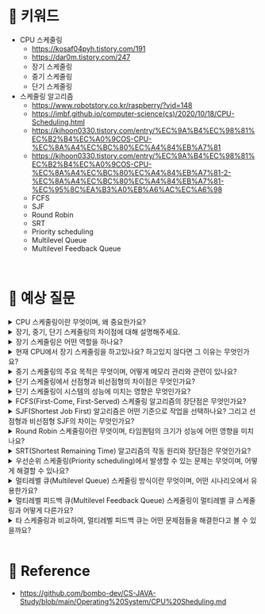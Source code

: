 # 📍 키워드
- CPU 스케줄링
    - https://kosaf04pyh.tistory.com/191
    - https://dar0m.tistory.com/247
    - 장기 스케줄링
    - 중기 스케줄링
    - 단기 스케줄링
- 스케줄링 알고리즘
    - https://www.robotstory.co.kr/raspberry/?vid=148
    - https://imbf.github.io/computer-science(cs)/2020/10/18/CPU-Scheduling.html
    - https://kjhoon0330.tistory.com/entry/%EC%9A%B4%EC%98%81%EC%B2%B4%EC%A0%9COS-CPU-%EC%8A%A4%EC%BC%80%EC%A4%84%EB%A7%81
    - https://kjhoon0330.tistory.com/entry/%EC%9A%B4%EC%98%81%EC%B2%B4%EC%A0%9COS-CPU-%EC%8A%A4%EC%BC%80%EC%A4%84%EB%A7%81-2-%EC%8A%A4%EC%BC%80%EC%A4%84%EB%A7%81-%EC%95%8C%EA%B3%A0%EB%A6%AC%EC%A6%98
    - FCFS
    - SJF
    - Round Robin
    - SRT
    - Priority scheduling
    - Multilevel Queue
    - Multilevel Feedback Queue
<br>

# 📍 예상 질문
<details>
<summary>CPU 스케줄링이란 무엇이며, 왜 중요한가요?</summary>
<div markdown="1">

- CPU 스케줄링은 운영 체제의 스케줄러가 CPU가 처리해야 할 여러 프로세스 또는 스레드 중에서 어떤 것을 다음으로 실행할지 결정하는 과정입니다. 이 스케줄링은 시스템 내의 준비 큐에 있는 프로세스들 사이에서 이루어지며, 효율적인 CPU 사용과 공정한 자원 배분을 목표로 합니다. CPU 스케줄링은 다음과 같은 이유로 중요합니다.
1. 성능 최적화: CPU 스케줄링은 시스템의 성능을 최적화하는 데 중요한 역할을 합니다. 적절한 스케줄링 알고리즘을 사용함으로써 처리량(Throughput), 응답 시간(Response Time), 대기 시간(Waiting Time) 및 CPU 사용률을 개선할 수 있습니다.
2. 자원 활용도 증가: CPU와 같은 시스템 자원의 활용도를 극대화하는 것은 중요합니다. 효과적인 스케줄링을 통해 CPU가 유휴 상태에 머무르는 시간을 줄이고, 시스템 자원을 최대한 활용할 수 있습니다.
3. 시스템의 공정성 보장: 여러 프로세스가 시스템 자원을 공평하게 사용할 수 있도록 하는 것도 중요합니다. 스케줄링은 모든 프로세스가 적절한 CPU 시간을 할당받도록 관리하여, 특정 프로세스가 자원을 독점하는 것을 방지합니다.
4. 멀티태스킹 및 다중 프로그래밍 환경 지원: 현대의 운영 체제는 멀티태스킹과 다중 프로그래밍을 지원합니다. 이러한 환경에서는 동시에 여러 프로세스가 실행될 수 있으므로, CPU 스케줄링이 이 프로세스들 사이에서 효과적으로 CPU 시간을 분배하는 역할을 합니다.
5. 사용자 경험 개선: 사용자 입장에서는 애플리케이션의 응답성과 성능이 중요합니다. 효과적인 CPU 스케줄링은 사용자 요청에 대한 빠른 응답 시간을 보장하고, 이로 인해 전반적인 사용자 경험을 개선할 수 있습니다.
6. 실시간 시스템 지원: 실시간 운영 체제에서는 특정 작업이 정해진 시간 내에 완료되어야 합니다. CPU 스케줄링은 이러한 시간 제약 조건을 충족시키기 위해 필수적인 역할을 수행합니다.

</div>
</details>
<details>
<summary>장기, 중기, 단기 스케줄링의 차이점에 대해 설명해주세요.</summary>
<div markdown="1">

- 장기 스케줄링(Job Scheduler)
    - 목적: 장기 스케줄링의 주요 목적은 어떤 프로세스가 시스템에 진입하여 실행될 준비를 할 것인지 결정하는 것입니다. 이는 프로세스가 시스템의 준비 큐로 들어가는 속도를 조절하여, 멀티 프로그래밍의 정도를 결정합니다.
    - 기능: 시스템의 리소스에 대한 수요와 공급을 조절하는 역할을 합니다. 즉, 시스템의 부하를 관리하여 너무 많은 프로세스가 동시에 실행되어 시스템이 과부하되는 것을 방지합니다.
    - 주기: 상대적으로 긴 주기를 가지며, 프로세스의 생성과 종료에 영향을 줍니다.
- 중기 스케줄링(Swapper)
    - 목적: 중기 스케줄링의 목적은 시스템의 성능을 최적화하기 위해 현재 실행 중이거나 실행을 대기하고 있는 프로세스들을 메모리와 스왑 영역(swap space) 사이에서 이동시키는 것입니다. 이를 통해 메모리 관리 및 멀티태스킹의 효율성을 개선합니다.
    - 기능: 중기 스케줄링은 메모리 사용률을 극대화하고, 메모리 오버헤드를 최소화하기 위해 프로세스를 스왑 아웃(swap out)하거나 스왑 인(swap in)합니다. 이 과정에서 프로세스의 상태가 준비(ready) 상태와 대기(waiting) 상태 사이에서 변경될 수 있습니다.
    - 주기: 장기와 단기 스케줄링 사이에 위치하며, 메모리 사용의 동적 조절을 위해 사용됩니다.
- 단기 스케줄링(CPU Scheduler)
    - 목적: 단기 스케줄링, 또는 CPU 스케줄링의 주요 목적은 준비 큐에 있는 프로세스들 중 어느 하나를 선택하여 CPU를 할당하는 것입니다. 이는 시스템의 응답 시간, 처리량 등을 최적화하는 데 중점을 둡니다.
    - 기능: 시스템의 효율성을 최대화하기 위해 프로세스 사이에서 CPU 시간을 공정하게 분배합니다. 이를 위해 다양한 스케줄링 알고리즘(예: FCFS, SJF, Round Robin 등)이 사용됩니다.
    - 주기: 매우 짧은 주기를 가지며, CPU와 프로세스 간의 상호 작용을 관리합니다.

</div>
</details>
<details>
<summary>장기 스케줄링은 어떤 역할을 하나요?</summary>
<div markdown="1">

- 이 스케줄링의 핵심 목적은 시스템 내에 어떤 프로세스들이 진입하여 실행될 준비를 할 것인지 결정하는 것입니다. 즉, 프로세스가 시스템의 준비 큐에 들어가는 속도를 조절함으로써 멀티프로그래밍의 정도를 결정하고, 시스템의 부하를 관리합니다. 이를 통해 시스템의 성능과 효율성을 극대화하고자 합니다.
- 장기 스케줄링의 역할
    - 멀티 프로그래밍 정도의 조절: 시스템의 멀티프로그래밍 수준을 결정합니다. 즉, 동시에 메모리에 존재할 수 있는 프로세스의 수를 조절하여, 시스템의 리소스가 효율적으로 사용될 수 있도록 합니다.
    - 시스템 부하 관리: 너무 많은 프로세스가 동시에 실행되면 시스템의 성능이 저하될 수 있습니다. 장기 스케줄링은 시스템에 새로운 프로세스를 추가하는 것을 관리하여, 시스템의 부하를 적절히 유지합니다.
    - 리소스 할당: 프로세스가 시스템에 진입할 때 필요한 리소스(예: 메모리, 입출력 장치 등)를 할당받습니다. 이는 프로세스가 실행되기 전에 필요한 준비 단계입니다.

</div>
</details>
<details>
<summary>현재 CPU에서 장기 스케줄링을 하고있나요? 하고있지 않다면 그 이유는 무엇인가요?</summary>
<div markdown="1">

- 초기 컴퓨터 시스템에서 장기 스케줄러의 주된 역할은 시스템의 자원을 효율적으로 사용하기 위해 어떤 프로세스를 메모리에 적재할지 결정하는 것이었습니다. 하지만, 하드웨어의 발전으로 메모리와 처리 능력이 크게 향상되면서 대부분의 시스템에서는 많은 수의 프로세스를 동시에 메모리에 적재하고 관리할 수 있게 되었습니다. 이로 인해 장기 스케줄러의 필요성이 줄어들었습니다.

</div>
</details>
<details>
<summary>중기 스케줄링의 주요 목적은 무엇이며, 어떻게 메모리 관리와 관련이 있나요?</summary>
<div markdown="1">

- 중기 스케줄링의 주요 목적은 시스템의 성능을 최적화하기 위해 현재 실행 중이거나 실행을 대기하고 있는 프로세스들을 메모리와 스왑 영역(swap space) 사이에서 이동시키는 것입니다. 이를 통해 메모리 관리와 멀티태스킹의 효율성을 개선하고, 시스템의 전반적인 성능을 향상시킵니다.
- 중기 스케줄링의 주요 목적
    - 메모리 사용 최적화: 중기 스케줄링은 메모리 사용률을 최적화하여, 시스템의 리소스를 더 효율적으로 사용할 수 있도록 합니다. 이는 메모리가 제한된 시스템에서 특히 중요합니다.
    - 시스템의 성능 개선: 메모리와 CPU 리소스 사이의 균형을 맞추어 시스템의 성능을 개선합니다. 프로세스가 메모리에 적재되거나 제거됨으로써, CPU 사용률과 메모리 사용률 사이의 최적의 균형을 찾으려고 합니다.
    - 멀티태스킹 효율성 개선: 실행 가능한 프로세스의 집합을 관리하여 멀티태스킹 환경에서의 효율성을 개선합니다. 이는 사용자에게 더 나은 응답 시간과 처리량을 제공하는 데 도움이 됩니다.

- 메모리 관리와의 관련성
    - 중기 스케줄링은 메모리 관리와 직접적으로 관련이 있습니다. 프로세스가 시스템 메모리와 스왑 영역 사이에서 이동함으로써, 실행 중인 프로세스의 메모리 요구사항과 사용 가능한 메모리 리소스 사이의 균형을 조절합니다. 다음과 같은 방식으로 메모리 관리와 연결됩니다:
        - 스왑 아웃(Swap out): 시스템 메모리가 부족할 때, 중기 스케줄러는 일부 프로세스를 스왑 영역으로 이동시켜 메모리를 확보할 수 있습니다. 이는 실행 중이지 않거나 우선순위가 낮은 프로세스를 대상으로 합니다.
        - 스왑 인(Swap in): 실행을 위해 필요한 프로세스가 스왑 영역에 있는 경우, 중기 스케줄러는 해당 프로세스를 다시 메모리로 불러옵니다. 이 과정에서 필요하지 않은 프로세스를 스왑 아웃할 수도 있습니다.
        - 메모리 조각화 관리: 중기 스케줄링은 프로세스를 메모리와 스왑 영역 사이에서 이동시킴으로써 메모리 조각화를 관리하고, 메모리 사용 효율을 개선할 수 있습니다.
    - 이러한 방식으로 중기 스케줄링은 메모리 사용을 최적화하고, 시스템의 전반적인 성능과 사용자 경험을 향상시키는 데 중요한 역할을 합니다.

</div>
</details>
<details>
<summary>단기 스케줄링에서 선점형과 비선점형의 차이점은 무엇인가요?</summary>
<div markdown="1">

- 선점형 스케줄링
    - 정의: 선점형 스케줄링은 이미 CPU를 할당받아 실행 중인 프로세스를 다른 프로세스가 중단시키고 CPU를 선점할 수 있는 스케줄링 방식입니다.
    - 장점: 응답 시간을 단축시킬 수 있으며, 더 높은 우선순위의 작업이 도착했을 때 신속하게 대응할 수 있습니다. 실시간 시스템에서 요구되는 시간 제약 조건을 충족시키기에 적합합니다.
    - 단점: 선점 로직으로 인해 추가적인 오버헤드가 발생할 수 있으며, 자주 선점이 발생하면 프로세스 간의 컨텍스트 스위치로 인한 비용이 증가합니다.
    - 예시: Round Robin, Shortest Remaining Time First(SRTF), Priority Scheduling(선점형)
- 비선점형 스케줄링
    - 정의: 비선점형 스케줄링은 한 번 CPU를 할당받은 프로세스가 해당 CPU 버스트를 완료할 때까지 CPU를 계속 사용할 수 있는 스케줄링 방식입니다. 다른 프로세스가 중간에 CPU를 빼앗을 수 없습니다.
    - 장점: 컨텍스트 스위칭이 덜 발생하여 관련 오버헤드가 줄어들며, 시스템의 예측 가능성이 높아집니다.
    - 단점: 높은 우선순위의 작업이 도착하더라도, 이미 실행 중인 작업이 완료될 때까지 대기해야 하므로 응답 시간이 길어질 수 있습니다. 이는 특히 I/O 집중적인 작업에서 CPU를 오래 동안 사용하지 않을 때 비효율적일 수 있습니다.
    - 예시: First-Come, First-Served(FCFS), Shortest Job First(SJF), Priority Scheduling(비선점형)
- 각 스케줄링 방식의 선택은 시스템의 요구 사항, 작업의 특성, 시스템의 성능 목표 등에 따라 달라집니다. 선점형 스케줄링은 더 높은 응답성과 실시간 처리가 필요한 환경에 적합한 반면, 비선점형 스케줄링은 예측 가능성과 시스템의 단순성을 중시하는 환경에서 유리할 수 있습니다.

</div>
</details>
<details>
<summary>단기 스케줄링이 시스템의 성능에 미치는 영향은 무엇인가요?</summary>
<div markdown="1">

1. 응답 시간(Response Time): 사용자나 시스템이 요청을 제출한 후 첫 번째 응답을 받기까지의 시간입니다. 단기 스케줄링 알고리즘은 프로세스가 빠르게 CPU에 접근할 수 있도록 관리함으로써 응답 시간을 단축할 수 있습니다.
2. 처리량(Throughput): 단위 시간당 완료된 프로세스의 수입니다. 효율적인 단기 스케줄링은 더 많은 작업을 더 빠르게 완료할 수 있도록 하여 처리량을 증가시킵니다.
3. 대기 시간(Waiting Time): 프로세스가 준비 큐에서 실행을 기다리는 시간의 총 합입니다. 적절한 스케줄링 알고리즘을 사용하면 프로세스의 대기 시간을 최소화하여 시스템의 전반적인 효율성을 향상시킬 수 있습니다.
4. 사용률(Utilization): CPU와 같은 시스템 리소스의 사용률입니다. 단기 스케줄링은 CPU가 가능한 한 많은 시간 동안 유휴 상태가 되지 않도록 하여 리소스 사용률을 극대화합니다.

</div>
</details>
<details>
<summary>FCFS(First-Come, First-Served) 스케줄링 알고리즘의 장단점은 무엇인가요?</summary>
<div markdown="1">

- FCFS(First-Come, First-Served) 스케줄링 알고리즘은 가장 간단하고 직관적인 CPU 스케줄링 방법 중 하나입니다. 이 알고리즘은 프로세스가 준비 큐에 도착하는 순서대로 CPU 시간을 할당합니다. FCFS 알고리즘의 장단점을 살펴보겠습니다.

- 장점
    - 단순성과 공정성: FCFS는 구현하기 매우 간단하며, 모든 프로세스가 도착 순서대로 처리되므로 공정한 방식으로 간주됩니다.
    - 예측 가능성: 프로세스의 실행 순서가 명확하므로, 시스템의 동작을 예측하기 쉽습니다.
    - 추가적인 CPU 오버헤드 감소: 프로세스를 선택하는 데 있어 복잡한 계산이 필요 없기 때문에, CPU 스케줄링 오버헤드가 낮습니다.
    - 배치 처리 시스템에 적합: 실행 시간이 비슷한 프로세스들을 순차적으로 처리하는 배치 처리 시스템에서 효율적으로 작동합니다.
- 단점
    - 병목 현상(Convoy Effect): 긴 실행 시간을 가진 프로세스가 먼저 도착할 경우, 이후에 도착하는 짧은 프로세스들이 오랜 시간 대기해야 하는 병목 현상이 발생할 수 있습니다.
    - 비효율적인 CPU 이용: FCFS는 CPU를 효율적으로 이용하지 못하며, CPU가 유휴 상태에 있을 때도 있습니다. 특히 입출력(IO)를 많이 하는 프로세스의 경우 CPU 이용률이 떨어질 수 있습니다.
    - 불평등한 서비스 제공: 짧은 작업이나 중요한 작업이 긴 작업 뒤에 배치되면, 응답 시간이 길어지고 사용자 또는 중요 작업에 불리할 수 있습니다.
    - 평균 대기 시간이 길 수 있음: 특히 짧은 작업이 많고, 이들이 긴 작업 뒤에 오는 경우 평균 대기 시간이 길어질 수 있습니다.

</div>
</details>
<details>
<summary>SJF(Shortest Job First) 알고리즘은 어떤 기준으로 작업을 선택하나요? 그리고 선점형과 비선점형 SJF의 차이는 무엇인가요?</summary>
<div markdown="1">

- SJF(Shortest Job First) 알고리즘은 작업(프로세스)의 실행 시간을 기준으로 CPU 스케줄링을 결정하는 알고리즘입니다. 이 알고리즘의 목표는 평균 대기 시간을 최소화하는 것입니다. SJF는 실행될 프로세스의 총 실행 시간을 미리 알고 있다고 가정하고, 가장 짧은 실행 시간을 가진 프로세스부터 먼저 실행합니다.
- 작업 선택 기준
    - SJF 알고리즘에서는 각 프로세스의 예상 실행 시간을 기준으로 합니다. 준비 상태의 프로세스 중에서 실행 시간이 가장 짧은 프로세스가 CPU를 차지하게 됩니다. 이로 인해 평균 대기 시간이 다른 스케줄링 방법에 비해 상대적으로 짧아질 수 있습니다.

- 선점형(SJF)과 비선점형(SJF)의 차이
    - 비선점형 SJF(Non-Preemptive SJF): 이 방식에서는 한 번 CPU를 할당받은 프로세스가 실행을 완료할 때까지 CPU를 계속 사용합니다. 새로운 프로세스가 도착하더라도, 현재 실행 중인 프로세스가 완료될 때까지 대기해야 합니다. 이 방식은 구현이 비교적 간단하지만, 긴 프로세스가 실행 중일 때 짧은 프로세스가 도착하면 이러한 짧은 프로세스들이 긴 대기 시간을 겪게 됩니다.
    - 선점형 SJF(Preemptive SJF), 또는 SRTF(Shortest Remaining Time First): 선점형 SJF에서는 현재 실행 중인 프로세스보다 더 짧은 실행 시간을 가진 새로운 프로세스가 도착하면, 현재 프로세스의 실행을 중단(선점)하고 새로운 프로세스에게 CPU를 할당합니다. 이러한 방식은 더욱 공정하며 평균 대기 시간을 더욱 줄일 수 있지만, 선점으로 인해 추가적인 컨텍스트 스위칭이 발생할 수 있어 오버헤드가 증가할 수 있습니다.
- 선점형 SJF는 평균 대기 시간을 더욱 최소화할 수 있는 장점이 있지만, 실행 중인 프로세스를 중단하고 다른 프로세스로 전환하는 과정에서 발생하는 오버헤드를 고려해야 합니다. 반면, 비선점형 SJF는 구현이 간단하고 예측 가능하지만, 일부 프로세스에게는 불리할 수 있습니다.

</div>
</details>
<details>
<summary>Round Robin 스케줄링이란 무엇이며, 타임퀀텀의 크기가 성능에 어떤 영향을 미치나요?</summary>
<div markdown="1">

- Round Robin(RR) 스케줄링은 시분할 시스템을 위해 설계된 프로세스 스케줄링 알고리즘입니다. 이 방식은 모든 프로세스에게 동등한 시간(타임퀀텀 또는 타임 슬라이스라고 함) 동안 CPU를 사용할 기회를 제공함으로써 공정성을 보장합니다. 프로세스가 준비 큐에 도착하면, 순환 순서로 CPU 시간을 할당받으며, 할당된 시간 동안 작업을 완료하지 못하면 준비 큐의 맨 끝으로 이동하여 다시 자신의 차례가 올 때까지 기다립니다.

- 타임퀀텀의 크기가 성능에 미치는 영향
    - 타임퀀텀의 크기는 Round Robin 스케줄링의 성능에 중요한 영향을 미칩니다. 타임퀀텀의 크기를 조정함으로써 시스템의 응답 시간, CPU 이용률, 컨텍스트 스위칭 오버헤드 등 여러 성능 지표를 최적화할 수 있습니다.
    1. 타임퀀텀이 너무 클 때:
        - 타임퀀텀이 너무 크면, RR 스케줄링은 사실상 FCFS(First-Come, First-Served) 스케줄링과 유사해집니다.
        - 프로세스가 자신의 타임퀀텀 동안 작업을 완료할 수 있어, 컨텍스트 스위칭이 줄어듭니다.
        - 그러나, 응답 시간이 길어질 수 있으며, 짧은 작업을 기다리게 하는 등의 공정성 문제가 발생할 수 있습니다.
    2. 타임퀀텀이 너무 작을 때:
        - 타임퀀텀이 너무 작으면, 프로세스 간의 자주 전환되어 컨텍스트 스위칭 오버헤드가 증가합니다.
        - 이는 CPU 이용률을 낮출 수 있으며, 시스템의 전반적인 성능을 저하시킬 수 있습니다.
    - 그러나, 작은 타임퀀텀은 더 빠른 응답 시간을 제공하며, 시스템이 더 반응적으로 느껴질 수 있습니다.
    - 적절한 타임퀀텀의 선택은 시스템의 요구사항과 환경에 따라 달라질 수 있습니다. 일반적으로, 타임퀀텀은 프로세스의 평균 실행 시간보다 약간 큰 값을 설정하는 것이 좋습니다. 이렇게 함으로써 공정성과 CPU 이용률 사이의 균형을 찾고, 시스템의 전반적인 성능을 최적화할 수 있습니다. 실험과 조정을 통해 각각의 시스템에 맞는 최적의 타임퀀텀 값을 찾는 것이 중요합니다.

</div>
</details>
<details>
<summary>SRT(Shortest Remaining Time) 알고리즘의 작동 원리와 장단점은 무엇인가요?</summary>
<div markdown="1">

- SRT(Shortest Remaining Time) 알고리즘은 선점형 스케줄링 알고리즘으로, 각 프로세스의 남은 실행 시간을 기준으로 CPU 스케줄링을 결정합니다. 이 방법은 SJF(Shortest Job First) 알고리즘의 선점형 버전이며, 때로는 SRTF(Shortest Remaining Time First)라고도 합니다.
- 작동 원리
    1. 선점 기반: 현재 실행 중인 프로세스보다 짧은 남은 실행 시간을 가진 새로운 프로세스가 도착하면, 현재 프로세스의 실행을 중단하고 새 프로세스에 CPU를 할당합니다.
    2. 남은 실행 시간 비교: 준비 큐에 있는 모든 프로세스의 남은 실행 시간을 주기적으로 비교하여, 가장 짧은 남은 실행 시간을 가진 프로세스에 CPU를 할당합니다.
    3. 동적 스케줄링: 프로세스의 실행 도중에도 상황에 따라 현재 실행 중인 프로세스를 변경할 수 있기 때문에, 프로세스의 도착과 실행 상황에 따라 동적으로 스케줄링이 이루어집니다.
- 장점
    1. 효율적인 CPU 이용: 짧은 작업에 우선순위를 부여함으로써, 평균 대기 시간과 응답 시간을 최소화합니다.
    2. 빠른 프로세스 처리: 짧은 프로세스는 빠르게 처리되므로, 사용자나 시스템에 대한 빠른 피드백 제공이 가능합니다.
    3. 병목 현상 감소: 긴 프로세스가 시스템을 점유하는 시간이 줄어들어, 시스템의 병목 현상을 완화할 수 있습니다.
- 단점
    1. 별도의 정보 필요: 각 프로세스의 정확한 남은 실행 시간을 알아야 하므로, 실제 환경에서 추정하기 어렵습니다.
    2. 스타베이션: 긴 작업이 계속해서 밀려나, 실행될 기회를 얻지 못할 수 있는 문제가 있습니다.
    3. 오버헤드 증가: 선점형 스케줄링은 자주 컨텍스트 스위칭이 발생하므로, 오버헤드가 증가할 수 있습니다.
- SRT 알고리즘은 특히 평균 대기 시간을 중요시하는 환경에서 유용합니다. 그러나 긴 프로세스에 대한 공정성 문제와 실행 시간 추정의 어려움 등을 고려하여 적용해야 합니다.

</div>
</details>
<details>
<summary>우선순위 스케줄링(Priority scheduling)에서 발생할 수 있는 문제는 무엇이며, 어떻게 해결할 수 있나요?</summary>
<div markdown="1">

- 우선순위 스케줄링(Priority Scheduling)은 프로세스에 우선순위를 할당하고, 가장 높은 우선순위를 가진 프로세스부터 CPU를 할당하는 스케줄링 방식입니다. 이 방식은 효율적이고 특정 작업의 중요도를 반영할 수 있다는 장점이 있지만, 몇 가지 문제점도 동반합니다.
- 발생할 수 있는 문제
    1. 스타베이션(기아 현상): 낮은 우선순위를 가진 프로세스가 높은 우선순위의 프로세스들에 의해 계속해서 밀려나 실행될 기회를 얻지 못하는 현상입니다. 시스템에서 계속해서 높은 우선순위의 프로세스가 도착한다면, 낮은 우선순위의 프로세스는 무한히 대기하게 될 수 있습니다.
    2. 우선순위 역전(Priority Inversion): 낮은 우선순위의 프로세스가 공유 자원을 점유하고 있고, 이 자원이 높은 우선순위의 프로세스에 의해 필요로 되는 경우, 낮은 우선순위의 프로세스가 높은 우선순위의 프로세스보다 더 오랜 시간 동안 CPU를 점유할 수 있는 현상입니다. 이는 시스템의 응답성을 저하시킬 수 있습니다.
- 해결 방안
    1. 에이징(Aging): 스타베이션 문제를 해결하기 위해 낮은 우선순위의 프로세스에 대해 시간이 지남에 따라 점차 우선순위를 증가시키는 방법입니다. 이를 통해 모든 프로세스가 결국에는 실행될 수 있는 기회를 보장합니다.
    2. 우선순위 상속(Priority Inheritance): 우선순위 역전 문제를 해결하기 위한 방법으로, 높은 우선순위의 프로세스가 필요로 하는 자원을 점유하고 있는 낮은 우선순위의 프로세스가 임시로 높은 우선순위의 값을 상속받아, 자원을 빨리 해제할 수 있도록 합니다. 이로써 우선순위 역전 문제를 완화할 수 있습니다.

</div>
</details>
<details>
<summary>멀티레벨 큐(Multilevel Queue) 스케줄링 방식이란 무엇이며, 어떤 시나리오에서 유용한가요?</summary>
<div markdown="1">

- 멀티레벨 큐(Multilevel Queue) 스케줄링 방식은 프로세스를 여러 개의 큐에 분류하여 관리하는 스케줄링 방법입니다. 이 방식은 프로세스의 특성(예: 우선순위, 프로세스 타입, 메모리 요구량 등)에 따라 다른 큐에 할당하고, 각 큐는 자신의 스케줄링 알고리즘(예: 라운드 로빈, 우선순위 스케줄링 등)을 가집니다.
- 구조 및 작동 원리
    1. 큐의 분류: 시스템은 여러 개의 큐를 생성하고, 각 큐는 특정한 유형의 프로세스를 위한 것입니다. 예를 들어, 시스템 프로세스, 대화형 사용자 프로세스, 배치 작업 등으로 구분할 수 있습니다.
    2. 큐별 스케줄링 정책: 각 큐는 독립적인 스케줄링 정책을 가집니다. 예를 들어, 높은 우선순위의 큐는 우선순위 스케줄링을 사용하고, 배치 작업 큐는 FCFS(First Come, First Served) 방식을 사용할 수 있습니다.
    3. 고정된 우선순위: 각 큐는 고정된 우선순위를 가지며, CPU는 높은 우선순위의 큐부터 낮은 우선순위의 큐까지 순차적으로 프로세스를 선택하여 실행합니다.
- 멀티레벨 큐 스케줄링이 유용한 시나리오
    1. 다양한 프로세스 유형을 관리해야 하는 시스템: 멀티레벨 큐 스케줄링은 프로세스의 유형이나 요구 사항이 서로 다른 다양한 작업을 효율적으로 관리해야 하는 환경에서 유용합니다.
    2. 실시간 및 대화형 작업의 우선 처리가 필요한 경우: 실시간 처리가 필요한 작업이나 사용자의 입력을 기다리는 대화형 작업에 높은 우선순위를 부여하여, 이러한 작업이 빠르게 처리될 수 있도록 할 수 있습니다.
    3. 시스템의 성능과 반응성을 높이고자 하는 경우: 다양한 유형의 작업에 최적화된 스케줄링 정책을 적용함으로써, 전체 시스템의 성능과 반응성을 향상시킬 수 있습니다.
- 멀티레벨 큐 스케줄링은 다양한 요구 사항을 가진 프로세스들을 효율적으로 관리할 수 있게 해주지만, 각 큐 간의 이동이 제한되어 있어 유연성이 다소 떨어지는 단점이 있습니다. 따라서, 시스템의 요구 사항과 특성을 충분히 고려하여 이 스케줄링 방식을 적용해야 합니다.

</div>
</details>
<details>
<summary>멀티레벨 피드백 큐(Multilevel Feedback Queue) 스케줄링이 멀티레벨 큐 스케줄링과 어떻게 다른가요?</summary>
<div markdown="1">

- 멀티레벨 큐 스케줄링
    - 멀티레벨 큐 스케줄링에서는 프로세스가 시스템에 들어올 때 특정한 큐에 할당되며, 그 후로는 그 큐에 고정되어 다른 큐로 이동할 수 없습니다. 각 큐는 자체적인 스케줄링 알고리즘(예: 라운드 로빈, 우선순위 스케줄링 등)을 가지고 있으며, 큐들 사이에는 고정된 우선순위 순서가 있어서 CPU 접근성이 결정됩니다. 이 방식은 프로세스의 유형이 명확하고, 각 유형별로 다른 스케줄링 요구가 있는 경우에 적합합니다.
- 멀티레벨 피드백 큐 스케줄링
    - 멀티레벨 피드백 큐 스케줄링에서는 프로세스가 실행되는 동안 그 특성에 따라 다른 큐로 이동할 수 있습니다. 이 방식은 프로세스의 실행 시간, 대기 시간 등의 실행 특성에 따라 프로세스의 우선순위를 동적으로 조정합니다. 목적은 시스템의 반응 시간을 최소화하고 CPU 사용률을 최대화하는 것입니다. 프로세스가 짧은 시간 동안 CPU를 사용하면 높은 우선순위 큐로 이동할 수 있고, CPU를 오랫동안 사용하면 낮은 우선순위의 큐로 이동시킵니다. 이런 방식은 프로세스의 다양한 요구와 특성을 더 유연하게 수용할 수 있도록 해줍니다.
- 주요 차이점
    - 큐 간 이동: 멀티레벨 큐 스케줄링에서는 프로세스가 한 번 큐에 할당되면 그 큐에 고정됩니다. 반면, 멀티레벨 피드백 큐 스케줄링에서는 프로세스가 다른 큐로 이동할 수 있어, 그 실행 특성에 따라 우선순위가 변경될 수 있습니다.
    - 유연성: 멀티레벨 피드백 큐 스케줄링은 프로세스의 동적인 특성을 반영할 수 있어 유연성이 더 높습니다. 멀티레벨 큐 스케줄링은 비교적 고정적인 프로세스 분류에 기반합니다.

</div>
</details>
<details>
<summary>타 스케줄링과 비교하여, 멀티레벨 피드백 큐는 어떤 문제점들을 해결한다고 볼 수 있을까요?</summary>
<div markdown="1">

1. 별도의 프로세스 유형 처리
    - 문제: 단일 큐나 단순 우선순위 스케줄링 방식에서는 CPU 집약적인 작업과 I/O 집약적인 작업 사이의 균형을 맞추기 어렵습니다. 이 때문에 어떤 유형의 작업이 다른 작업에 비해 과도하게 우선시되거나 지연될 수 있습니다.
    - 해결: MFQ는 다양한 우선순위의 큐를 사용하고, 프로세스의 특성에 따라 동적으로 큐를 이동시키므로, CPU 및 I/O 요구 사항이 다양한 프로세스를 보다 효율적으로 처리합니다.
2. 기아 현상(Starvation) 방지
- 문제: 우선순위 스케줄링에서 낮은 우선순위의 프로세스는 높은 우선순위의 프로세스가 계속해서 들어올 경우 CPU를 할당받지 못하는 기아 현상에 빠질 수 있습니다.
- 해결: MFQ는 시간이 지남에 따라 대기하는 프로세스의 우선순위를 점진적으로 높여주어, 모든 프로세스가 결국에는 CPU 시간을 얻을 수 있도록 보장합니다.
3. 시스템 반응 시간 최적화
    - 문제: 일괄 처리 시스템이나 단일 큐 스케줄링은 인터랙티브한 작업에 대한 시스템의 반응 시간을 최적화하는 데 한계가 있습니다.
    - 해결: MFQ는 짧은 작업이나 인터랙티브한 프로세스를 빠르게 처리할 수 있는 높은 우선순위 큐를 제공함으로써 사용자에게 더 나은 반응 시간을 제공합니다.
4. 유연성과 효율성
    - 문제: 고정된 스케줄링 정책은 다양한 종류의 작업 부하와 프로세스 요구 사항의 변화에 효과적으로 대응하기 어렵습니다.
    - 해결: MFQ 스케줄링은 프로세스의 행동을 기반으로 우선순위를 동적으로 조정함으로써, 다양한 시나리오에서 시스템의 성능을 유지하고 최적화할 수 있는 유연성을 제공합니다.

</div>
</details>



<br>

# 📍 Reference
- https://github.com/bombo-dev/CS-JAVA-Study/blob/main/Operating%20System/CPU%20Sheduling.md